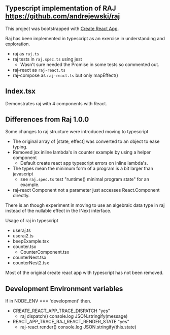 ## Typescript implementation of RAJ https://github.com/andrejewski/raj

This project was bootstrapped with [Create React App](https://github.com/facebookincubator/create-react-app).

Raj has been implemented in typescript as an exercise in understanding and exploration.

- raj as `raj.ts`
- raj tests in `raj.spec.ts` using jest
  - Wasn't sure needed the Promise in some tests so commented out.
- raj-react as `raj-react.ts`
- raj-compose as `raj-react.ts` but only mapEffect()

## Index.tsx

Demonstrates raj with 4 components with React.

## Differences from Raj 1.0.0

Some changes to raj structure were introduced moving to typescript

- The original array of [state, effect] was converted to an object to ease typing.
- Removed jsx inline lambda's in counter example by using a helper component
  - Default create react app typescript errors on inline lambda's.
- The types mean the minimum form of a program is a bit larger than javascript
  - see `raj.spec.ts` test "runtime() minimal program state" for an example.
- raj-react Component not a parameter just accesses React.Component directly.

There is an though experiment in moving to use an algebraic data type in raj instead
of the nullable effect in the INext interface.

Usage of raj in typescript

- useraj.ts
- useraj2.ts
- beepExample.tsx
- counter.tsx
  - CounterComponent.tsx
- counterNest.tsx
- counterNest2.tsx

Most of the original create react app with typescript has not been removed.

## Development Environment variables

If in NODE_ENV === 'development' then.

- CREATE_REACT_APP_TRACE_DISPATCH "yes"
  - raj dispatch() console.log JSON.stringify(message)
- REACT_APP_TRACE_RAJ_REACT_RENDER_STATE "yes"
  - raj-react render() console.log JSON.stringify(this.state)
